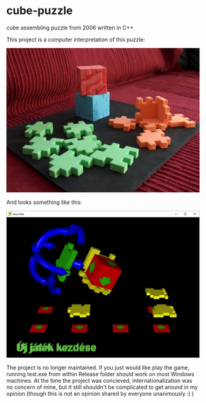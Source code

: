 # cube-puzzle
cube assembling puzzle from 2006 written in C++

This project is a computer interpretation of this puzzle:

![Real Puzzle](realPuzzle.jpg)

And looks something like this:

![Virtual Puzzle](virtualPuzzle.jpg)

The project is no longer maintained. If you just would like play the game, running test.exe from within Release folder should work on most Windows machines. At the time the project was concieved, internationalization was no concern of mine, but it still shouldn't be complicated to get around in my opinion (though this is not an opinion shared by everyone unanimously :) )
